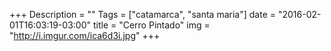 +++
Description = ""
Tags = ["catamarca", "santa maria"]
date = "2016-02-01T16:03:19-03:00"
title = "Cerro Pintado"
img = "http://i.imgur.com/ica6d3i.jpg"
+++

